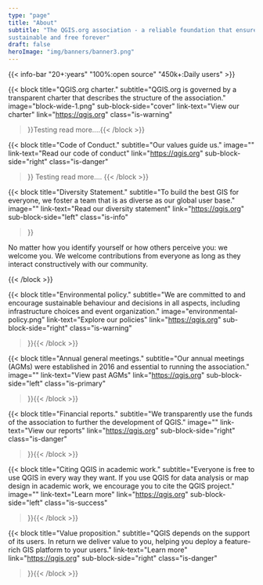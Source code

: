 ```yaml
---
type: "page"
title: "About"
subtitle: "The QGIS.org association - a reliable foundation that ensures QGIS is
sustainable and free forever"
draft: false
heroImage: "img/banners/banner3.png"
---
```


{{< info-bar 
    "20+:years"
    "100%:open source"
    "450k+:Daily users" >}}

{{< block
    title="QGIS.org charter."
    subtitle="QGIS.org is governed by a transparent charter that describes the structure of the association."
    image="block-wide-1.png"
    sub-block-side="cover"
    link-text="View our charter"
    link="https://qgis.org"
    class="is-warning"
>}}Testing read more....{{< /block >}}

{{< block
    title="Code of Conduct."
    subtitle="Our values guide us."
    image=""
    link-text="Read our code of conduct"
    link="https://qgis.org"
    sub-block-side="right"
    class="is-danger"
>}}
Testing read more....
{{< /block >}}

{{< block
    title="Diversity Statement."
    subtitle="To build the best GIS for everyone, we foster a team that is as diverse as our global user base."
    image=""
    link-text="Read our diversity statement"
    link="https://qgis.org"
    sub-block-side="left"
    class="is-info"
>}}

No matter how you identify yourself or how others perceive you: we welcome you. We welcome contributions from everyone as long as they interact constructively with our community.

{{< /block >}}

{{< block
    title="Environmental policy."
    subtitle="We are committed to and encourage sustainable behaviour and decisions in all aspects, including infrastructure choices and event organization."
    image="environmental-policy.png"
    link-text="Explore our policies"
    link="https://qgis.org"
    sub-block-side="right"
    class="is-warning"
>}}{{< /block >}}

{{< block
    title="Annual general meetings."
    subtitle="Our annual meetings (AGMs) were established in 2016 and essential to running the association."
    image=""
    link-text="View past AGMs"
    link="https://qgis.org"
    sub-block-side="left"
    class="is-primary"
>}}{{< /block >}}

{{< block
    title="Financial reports."
    subtitle="We transparently use the funds of the association to further the development of QGIS."
    image=""
    link-text="View our reports"
    link="https://qgis.org"
    sub-block-side="right"
    class="is-danger"
>}}{{< /block >}}

{{< block
    title="Citing QGIS in academic work."
    subtitle="Everyone is free to use QGIS in every way they want. If you use QGIS for data analysis or map design in academic work, we encourage you to cite the QGIS project."
    image=""
    link-text="Learn more"
    link="https://qgis.org"
    sub-block-side="left"
    class="is-success"    
>}}{{< /block >}}

{{< block
   title="Value proposition."
   subtitle="QGIS depends on the support of its users. In return we deliver value to you, helping you deploy a feature-rich GIS platform to your users."
   link-text="Learn more"
   link="https://qgis.org"
   sub-block-side="right"
   class="is-danger"   
>}}{{< /block >}}
